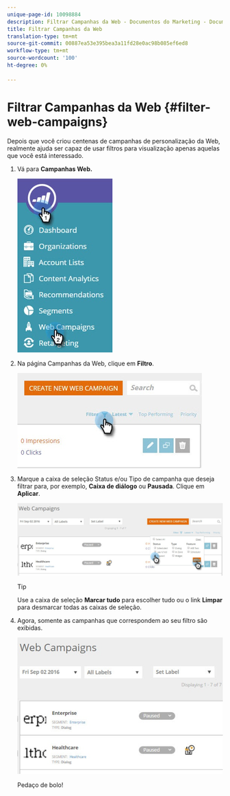 ```yaml
---
unique-page-id: 10098884
description: Filtrar Campanhas da Web - Documentos do Marketing - Documentação do produto
title: Filtrar Campanhas da Web
translation-type: tm+mt
source-git-commit: 00887ea53e395bea3a11fd28e0ac98b085ef6ed8
workflow-type: tm+mt
source-wordcount: '100'
ht-degree: 0%

---
```



# Filtrar Campanhas da Web {#filter-web-campaigns}

Depois que você criou centenas de campanhas de personalização da Web, realmente ajuda ser capaz de usar filtros para visualização apenas aquelas que você está interessado.

1. Vá para **Campanhas Web.**

   ![](assets/web-campaigns-hand-8.jpg)

1. Na página Campanhas da Web, clique em **Filtro**.

   ![](assets/web-campaigns-page-filter-hand.jpg)

1. Marque a caixa de seleção Status e/ou Tipo de campanha que deseja filtrar para, por exemplo, **Caixa de diálogo** ou **Pausada**. Clique em **Aplicar**.

   ![](assets/web-campaigns-filters-hands.jpg)

   >[!TIP]
   >
   >Use a caixa de seleção **Marcar tudo** para escolher tudo ou o link **Limpar** para desmarcar todas as caixas de seleção.

1. Agora, somente as campanhas que correspondem ao seu filtro são exibidas.

   ![](assets/web-campaigns-filter-only-paused.jpg)

   Pedaço de bolo!

